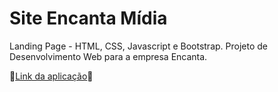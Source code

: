 # Site Encanta Mídia
Landing Page - HTML, CSS, Javascript e Bootstrap. Projeto de Desenvolvimento Web para a empresa Encanta.


🔗[Link da aplicação](https://www.encanta.dev.br/)🔗
